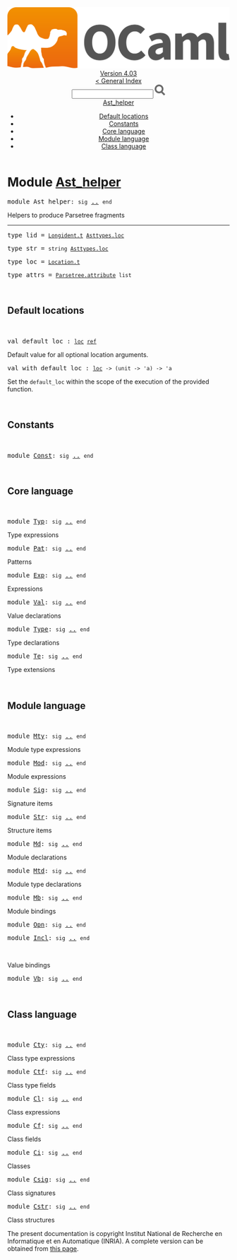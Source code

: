 <!-- ((! set title API !)) ((! set documentation !)) ((! set api !)) ((! set nobreadcrumb !)) -->
<div class="api"><header><nav class="toc brand"><a class="brand" href="https://ocaml.org/"><img src="colour-logo-gray.svg" class="svg" alt="OCaml"></a></nav><nav class="toc"><div class="toc_version"><a href="/docs" id="version-select">Version 4.03</a></div><a href="index.html">&lt; General Index</a><div class="api_search"><input type="text" name="apisearch" id="api_search" oninput="mySearch(false);" onkeypress="this.oninput();" onclick="this.oninput();" onpaste="this.oninput();">
<img src="search_icon.svg" alt="Search" class="svg" onclick="mySearch(false)"></div>
<div id="search_results"></div><div class="toc_title"><a href="#top">Ast_helper</a></div><ul><li><a href="#2_Defaultlocations">Default locations</a></li><li><a href="#2_Constants">Constants</a></li><li><a href="#2_Corelanguage">Core language</a></li><li><a href="#2_Modulelanguage">Module language</a></li><li><a href="#2_Classlanguage">Class language</a></li></ul></nav></header>

<h1>Module <a href="type_Ast_helper.html">Ast_helper</a></h1>

<pre><span class="keyword">module</span> Ast_helper: <code class="code"><span class="keyword">sig</span></code> <a href="Ast_helper.html">..</a> <code class="code"><span class="keyword">end</span></code></pre><div class="info module top">
Helpers to produce Parsetree fragments<br>
</div>
<hr width="100%">

<pre><span id="TYPElid"><span class="keyword">type</span> <code class="type"></code>lid</span> = <code class="type"><a href="Longident.html#TYPEt">Longident.t</a> <a href="Asttypes.html#TYPEloc">Asttypes.loc</a></code> </pre>


<pre><span id="TYPEstr"><span class="keyword">type</span> <code class="type"></code>str</span> = <code class="type">string <a href="Asttypes.html#TYPEloc">Asttypes.loc</a></code> </pre>


<pre><span id="TYPEloc"><span class="keyword">type</span> <code class="type"></code>loc</span> = <code class="type"><a href="Location.html#TYPEt">Location.t</a></code> </pre>


<pre><span id="TYPEattrs"><span class="keyword">type</span> <code class="type"></code>attrs</span> = <code class="type"><a href="Parsetree.html#TYPEattribute">Parsetree.attribute</a> list</code> </pre>

<br>
<h2 id="2_Defaultlocations">Default locations</h2><br>

<pre><span id="VALdefault_loc"><span class="keyword">val</span> default_loc</span> : <code class="type"><a href="Ast_helper.html#TYPEloc">loc</a> <a href="Pervasives.html#TYPEref">ref</a></code></pre><div class="info ">
Default value for all optional location arguments.<br>
</div>

<pre><span id="VALwith_default_loc"><span class="keyword">val</span> with_default_loc</span> : <code class="type"><a href="Ast_helper.html#TYPEloc">loc</a> -&gt; (unit -&gt; 'a) -&gt; 'a</code></pre><div class="info ">
Set the <code class="code">default_loc</code> within the scope of the execution
        of the provided function.<br>
</div>
<br>
<h2 id="2_Constants">Constants</h2><br>

<pre><span class="keyword">module</span> <a href="Ast_helper.Const.html">Const</a>: <code class="code"><span class="keyword">sig</span></code> <a href="Ast_helper.Const.html">..</a> <code class="code"><span class="keyword">end</span></code></pre><br>
<h2 id="2_Corelanguage">Core language</h2><br>

<pre><span class="keyword">module</span> <a href="Ast_helper.Typ.html">Typ</a>: <code class="code"><span class="keyword">sig</span></code> <a href="Ast_helper.Typ.html">..</a> <code class="code"><span class="keyword">end</span></code></pre><div class="info">
Type expressions
</div>

<pre><span class="keyword">module</span> <a href="Ast_helper.Pat.html">Pat</a>: <code class="code"><span class="keyword">sig</span></code> <a href="Ast_helper.Pat.html">..</a> <code class="code"><span class="keyword">end</span></code></pre><div class="info">
Patterns
</div>

<pre><span class="keyword">module</span> <a href="Ast_helper.Exp.html">Exp</a>: <code class="code"><span class="keyword">sig</span></code> <a href="Ast_helper.Exp.html">..</a> <code class="code"><span class="keyword">end</span></code></pre><div class="info">
Expressions
</div>

<pre><span class="keyword">module</span> <a href="Ast_helper.Val.html">Val</a>: <code class="code"><span class="keyword">sig</span></code> <a href="Ast_helper.Val.html">..</a> <code class="code"><span class="keyword">end</span></code></pre><div class="info">
Value declarations
</div>

<pre><span class="keyword">module</span> <a href="Ast_helper.Type.html">Type</a>: <code class="code"><span class="keyword">sig</span></code> <a href="Ast_helper.Type.html">..</a> <code class="code"><span class="keyword">end</span></code></pre><div class="info">
Type declarations
</div>

<pre><span class="keyword">module</span> <a href="Ast_helper.Te.html">Te</a>: <code class="code"><span class="keyword">sig</span></code> <a href="Ast_helper.Te.html">..</a> <code class="code"><span class="keyword">end</span></code></pre><div class="info">
Type extensions
</div>
<br>
<h2 id="2_Modulelanguage">Module language</h2><br>

<pre><span class="keyword">module</span> <a href="Ast_helper.Mty.html">Mty</a>: <code class="code"><span class="keyword">sig</span></code> <a href="Ast_helper.Mty.html">..</a> <code class="code"><span class="keyword">end</span></code></pre><div class="info">
Module type expressions
</div>

<pre><span class="keyword">module</span> <a href="Ast_helper.Mod.html">Mod</a>: <code class="code"><span class="keyword">sig</span></code> <a href="Ast_helper.Mod.html">..</a> <code class="code"><span class="keyword">end</span></code></pre><div class="info">
Module expressions
</div>

<pre><span class="keyword">module</span> <a href="Ast_helper.Sig.html">Sig</a>: <code class="code"><span class="keyword">sig</span></code> <a href="Ast_helper.Sig.html">..</a> <code class="code"><span class="keyword">end</span></code></pre><div class="info">
Signature items
</div>

<pre><span class="keyword">module</span> <a href="Ast_helper.Str.html">Str</a>: <code class="code"><span class="keyword">sig</span></code> <a href="Ast_helper.Str.html">..</a> <code class="code"><span class="keyword">end</span></code></pre><div class="info">
Structure items
</div>

<pre><span class="keyword">module</span> <a href="Ast_helper.Md.html">Md</a>: <code class="code"><span class="keyword">sig</span></code> <a href="Ast_helper.Md.html">..</a> <code class="code"><span class="keyword">end</span></code></pre><div class="info">
Module declarations
</div>

<pre><span class="keyword">module</span> <a href="Ast_helper.Mtd.html">Mtd</a>: <code class="code"><span class="keyword">sig</span></code> <a href="Ast_helper.Mtd.html">..</a> <code class="code"><span class="keyword">end</span></code></pre><div class="info">
Module type declarations
</div>

<pre><span class="keyword">module</span> <a href="Ast_helper.Mb.html">Mb</a>: <code class="code"><span class="keyword">sig</span></code> <a href="Ast_helper.Mb.html">..</a> <code class="code"><span class="keyword">end</span></code></pre><div class="info">
Module bindings
</div>

<pre><span class="keyword">module</span> <a href="Ast_helper.Opn.html">Opn</a>: <code class="code"><span class="keyword">sig</span></code> <a href="Ast_helper.Opn.html">..</a> <code class="code"><span class="keyword">end</span></code></pre>
<pre><span class="keyword">module</span> <a href="Ast_helper.Incl.html">Incl</a>: <code class="code"><span class="keyword">sig</span></code> <a href="Ast_helper.Incl.html">..</a> <code class="code"><span class="keyword">end</span></code></pre><br>
Value bindings<br>

<pre><span class="keyword">module</span> <a href="Ast_helper.Vb.html">Vb</a>: <code class="code"><span class="keyword">sig</span></code> <a href="Ast_helper.Vb.html">..</a> <code class="code"><span class="keyword">end</span></code></pre><br>
<h2 id="2_Classlanguage">Class language</h2><br>

<pre><span class="keyword">module</span> <a href="Ast_helper.Cty.html">Cty</a>: <code class="code"><span class="keyword">sig</span></code> <a href="Ast_helper.Cty.html">..</a> <code class="code"><span class="keyword">end</span></code></pre><div class="info">
Class type expressions
</div>

<pre><span class="keyword">module</span> <a href="Ast_helper.Ctf.html">Ctf</a>: <code class="code"><span class="keyword">sig</span></code> <a href="Ast_helper.Ctf.html">..</a> <code class="code"><span class="keyword">end</span></code></pre><div class="info">
Class type fields
</div>

<pre><span class="keyword">module</span> <a href="Ast_helper.Cl.html">Cl</a>: <code class="code"><span class="keyword">sig</span></code> <a href="Ast_helper.Cl.html">..</a> <code class="code"><span class="keyword">end</span></code></pre><div class="info">
Class expressions
</div>

<pre><span class="keyword">module</span> <a href="Ast_helper.Cf.html">Cf</a>: <code class="code"><span class="keyword">sig</span></code> <a href="Ast_helper.Cf.html">..</a> <code class="code"><span class="keyword">end</span></code></pre><div class="info">
Class fields
</div>

<pre><span class="keyword">module</span> <a href="Ast_helper.Ci.html">Ci</a>: <code class="code"><span class="keyword">sig</span></code> <a href="Ast_helper.Ci.html">..</a> <code class="code"><span class="keyword">end</span></code></pre><div class="info">
Classes
</div>

<pre><span class="keyword">module</span> <a href="Ast_helper.Csig.html">Csig</a>: <code class="code"><span class="keyword">sig</span></code> <a href="Ast_helper.Csig.html">..</a> <code class="code"><span class="keyword">end</span></code></pre><div class="info">
Class signatures
</div>

<pre><span class="keyword">module</span> <a href="Ast_helper.Cstr.html">Cstr</a>: <code class="code"><span class="keyword">sig</span></code> <a href="Ast_helper.Cstr.html">..</a> <code class="code"><span class="keyword">end</span></code></pre><div class="info">
Class structures
</div>
<div class="copyright">The present documentation is copyright Institut National de Recherche en Informatique et en Automatique (INRIA). A complete version can be obtained from <a href="http://caml.inria.fr/pub/docs/manual-ocaml/">this page</a>.</div></div>